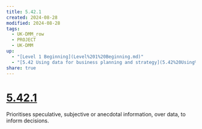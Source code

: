 ```yaml
---
title: 5.42.1
created: 2024-08-28
modified: 2024-08-28
tags:
  - UK-DMM_row
  - PROJECT
  - UK-DMM
up:
  - "[Level 1 Beginning](Level%201%20Beginning.md)"
  - "[5.42 Using data for business planning and strategy](5.42%20Using%20data%20for%20business%20planning%20and%20strategy.md)"
share: true
---
```

# [5.42.1](5.42.1.md)

Prioritises speculative, subjective or anecdotal information, over data, to inform decisions.
